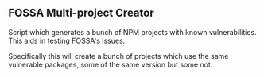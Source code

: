 ## FOSSA Multi-project Creator

Script which generates a bunch of NPM projects with known vulnerabilities. This aids in testing FOSSA's issues.

Specifically this will create a bunch of projects which use the same vulnerable packages, some of the same version but some not.
